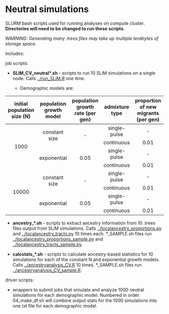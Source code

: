 # Neutral simulations

SLURM bash scripts used for running analyses on compute cluster. **Directories will need to be changed to run these scripts.** 

_WARNING: Generating many .trees files may take up multiple terabytes of storage space._

Includes:

job scripts:

* **SLiM_CV_neutral\*.sh** - scripts to run 10 SLiM simulations on a single node. Calls [../run_SLiM.R](../run_SLiM.R) one time. 

  * Demographic models are:
  
<table>
    <thead>
        <tr>
            <th align="center">initial population size (N)</th>
            <th align="center">population growth model</th>
            <th align="center">population growth rate (per gen)</th>
            <th align="center">admixture type</th>
            <th align="center">proportion of new migrants (per gen)</th>
        </tr>
    </thead>
    <tbody>
        <tr>
            <td rowspan=4 align="center">1000</td>
            <td rowspan=2 align="center">constant size</td>
            <td rowspan=2 align="center">-</td>
            <td align="center">single-pulse</td>
            <td align="center">-</td>
        </tr>
        <tr>
            <td align="center">continuous</td>
            <td align="center">0.01</td>
        </tr>
        <tr>
            <td rowspan=2 align="center">exponential</td>
            <td rowspan=2 align="center">0.05</td>
            <td align="center">single-pulse</td>
            <td align="center">-</td>
        </tr>
        <tr>
            <td align="center">continuous</td>
            <td align="center">0.01</td>
        </tr>
                <tr>
            <td rowspan=4 align="center">10000</td>
            <td rowspan=2 align="center">constant size</td>
            <td rowspan=2 align="center">-</td>
            <td align="center">single-pulse</td>
            <td align="center">-</td>
        </tr>
        <tr>
            <td align="center">continuous</td>
            <td align="center">0.01</td>
        </tr>
        <tr>
            <td rowspan=2 align="center">exponential</td>
            <td rowspan=2 align="center">0.05</td>
            <td align="center">single-pulse </td>
            <td align="center">-</td>
        </tr>
        <tr>
            <td align="center">continuous</td>
            <td align="center">0.01</td>
        </tr>
    </tbody>
</table>
  
* **ancestry_\*.sh** - scripts to extract ancestry information from 10 .trees files output from SLiM simulations. Calls [../localancestry_proportions.py](../localancestry_proportions.py) and [../localancestry_tracts.py](../localancestry_tracts.py) 10 times each. \*\_SAMPLE.sh files run [../localancestry_proportions_sample.py](../localancestry_proportions_sample.py) and [../localancestry_tracts_sample.py](../localancestry_tracts_sample.py).

* **calcstats_\*.sh** - scripts to calculate ancestry-based statistics for 10 simulations for each of the constant N and exponential growth models. Calls [../ancestryanalysis_CV.R](../ancestryanalysis_CV.R) 10 times. \*\_SAMPLE.sh files run [../ancestryanalysis_CV_sample.R](../ancestryanalysis_CV_sample.R).

driver scripts:

- wrappers to submit jobs that simulate and analyze 1000 neutral simulations for each demographic model. Numbered in order. 04_make_df.sh will combine output stats for the 1000 simulations into one txt file for each demographic model.
